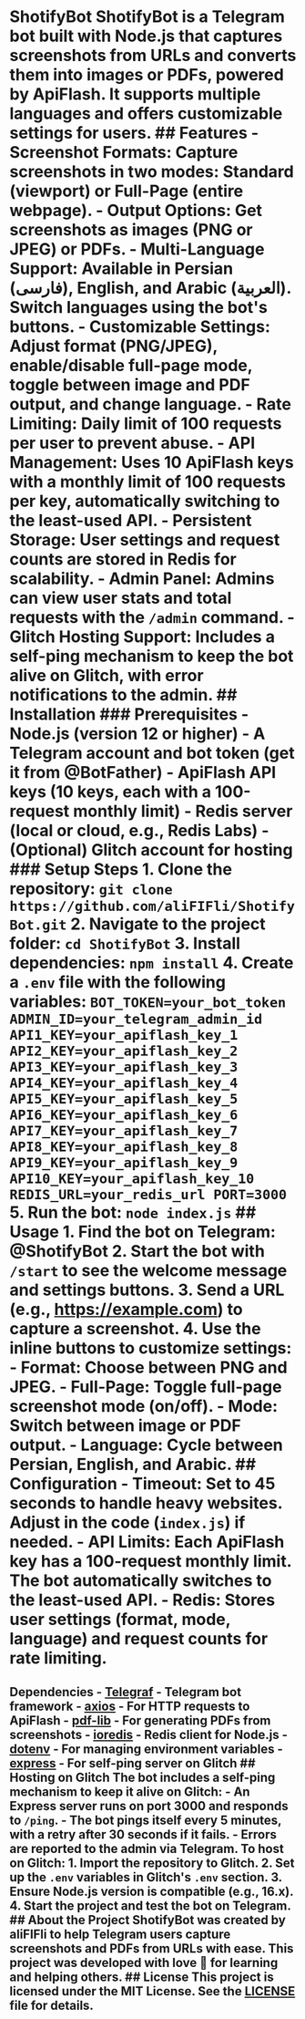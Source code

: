 # ShotifyBot ShotifyBot is a Telegram bot built with Node.js that captures screenshots from URLs and converts them into images or PDFs, powered by ApiFlash. It supports multiple languages and offers customizable settings for users. ## Features - **Screenshot Formats**: Capture screenshots in two modes: Standard (viewport) or Full-Page (entire webpage). - **Output Options**: Get screenshots as images (PNG or JPEG) or PDFs. - **Multi-Language Support**: Available in Persian (فارسی), English, and Arabic (العربية). Switch languages using the bot's buttons. - **Customizable Settings**: Adjust format (PNG/JPEG), enable/disable full-page mode, toggle between image and PDF output, and change language. - **Rate Limiting**: Daily limit of 100 requests per user to prevent abuse. - **API Management**: Uses 10 ApiFlash keys with a monthly limit of 100 requests per key, automatically switching to the least-used API. - **Persistent Storage**: User settings and request counts are stored in Redis for scalability. - **Admin Panel**: Admins can view user stats and total requests with the `/admin` command. - **Glitch Hosting Support**: Includes a self-ping mechanism to keep the bot alive on Glitch, with error notifications to the admin. ## Installation ### Prerequisites - Node.js (version 12 or higher) - A Telegram account and bot token (get it from @BotFather) - ApiFlash API keys (10 keys, each with a 100-request monthly limit) - Redis server (local or cloud, e.g., Redis Labs) - (Optional) Glitch account for hosting ### Setup Steps 1. Clone the repository: ``` git clone https://github.com/aliFIFli/ShotifyBot.git ``` 2. Navigate to the project folder: ``` cd ShotifyBot ``` 3. Install dependencies: ``` npm install ``` 4. Create a `.env` file with the following variables: ``` BOT_TOKEN=your_bot_token ADMIN_ID=your_telegram_admin_id API1_KEY=your_apiflash_key_1 API2_KEY=your_apiflash_key_2 API3_KEY=your_apiflash_key_3 API4_KEY=your_apiflash_key_4 API5_KEY=your_apiflash_key_5 API6_KEY=your_apiflash_key_6 API7_KEY=your_apiflash_key_7 API8_KEY=your_apiflash_key_8 API9_KEY=your_apiflash_key_9 API10_KEY=your_apiflash_key_10 REDIS_URL=your_redis_url PORT=3000 ``` 5. Run the bot: ``` node index.js ``` ## Usage 1. Find the bot on Telegram: @ShotifyBot 2. Start the bot with `/start` to see the welcome message and settings buttons. 3. Send a URL (e.g., https://example.com) to capture a screenshot. 4. Use the inline buttons to customize settings: - **Format**: Choose between PNG and JPEG. - **Full-Page**: Toggle full-page screenshot mode (on/off). - **Mode**: Switch between image or PDF output. - **Language**: Cycle between Persian, English, and Arabic. ## Configuration - **Timeout**: Set to 45 seconds to handle heavy websites. Adjust in the code (`index.js`) if needed. - **API Limits**: Each ApiFlash key has a 100-request monthly limit. The bot automatically switches to the least-used API. - **Redis**: Stores user settings (format, mode, language) and request counts for rate limiting.
## Dependencies - [Telegraf](https://telegraf.js.org/) - Telegram bot framework - [axios](https://axios-http.com/) - For HTTP requests to ApiFlash - [pdf-lib](https://pdf-lib.js.org/) - For generating PDFs from screenshots - [ioredis](https://github.com/luin/ioredis) - Redis client for Node.js - [dotenv](https://www.npmjs.com/package/dotenv) - For managing environment variables - [express](https://expressjs.com/) - For self-ping server on Glitch ## Hosting on Glitch The bot includes a self-ping mechanism to keep it alive on Glitch: - An Express server runs on port 3000 and responds to `/ping`. - The bot pings itself every 5 minutes, with a retry after 30 seconds if it fails. - Errors are reported to the admin via Telegram. To host on Glitch: 1. Import the repository to Glitch. 2. Set up the `.env` variables in Glitch's `.env` section. 3. Ensure Node.js version is compatible (e.g., 16.x). 4. Start the project and test the bot on Telegram. ## About the Project ShotifyBot was created by aliFIFli to help Telegram users capture screenshots and PDFs from URLs with ease. This project was developed with love 💖 for learning and helping others. ## License This project is licensed under the MIT License. See the [LICENSE](LICENSE) file for details.
